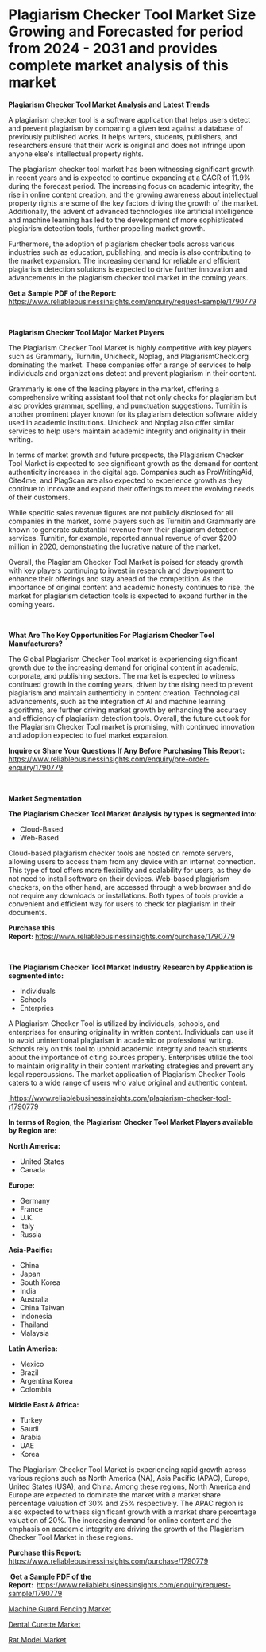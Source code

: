 <p><h1>Plagiarism Checker Tool Market Size Growing and Forecasted for period from 2024 - 2031 and provides complete market analysis of this market</h1></p><p><strong>Plagiarism Checker Tool Market Analysis and Latest Trends</strong></p>
<p><p>A plagiarism checker tool is a software application that helps users detect and prevent plagiarism by comparing a given text against a database of previously published works. It helps writers, students, publishers, and researchers ensure that their work is original and does not infringe upon anyone else's intellectual property rights.</p><p>The plagiarism checker tool market has been witnessing significant growth in recent years and is expected to continue expanding at a CAGR of 11.9% during the forecast period. The increasing focus on academic integrity, the rise in online content creation, and the growing awareness about intellectual property rights are some of the key factors driving the growth of the market. Additionally, the advent of advanced technologies like artificial intelligence and machine learning has led to the development of more sophisticated plagiarism detection tools, further propelling market growth.</p><p>Furthermore, the adoption of plagiarism checker tools across various industries such as education, publishing, and media is also contributing to the market expansion. The increasing demand for reliable and efficient plagiarism detection solutions is expected to drive further innovation and advancements in the plagiarism checker tool market in the coming years.</p></p>
<p><strong>Get a Sample PDF of the Report:&nbsp;</strong> <a href="https://www.reliablebusinessinsights.com/enquiry/request-sample/1790779">https://www.reliablebusinessinsights.com/enquiry/request-sample/1790779</a></p>
<p>&nbsp;</p>
<p><strong>Plagiarism Checker Tool Major Market Players</strong></p>
<p><p>The Plagiarism Checker Tool Market is highly competitive with key players such as Grammarly, Turnitin, Unicheck, Noplag, and PlagiarismCheck.org dominating the market. These companies offer a range of services to help individuals and organizations detect and prevent plagiarism in their content.</p><p>Grammarly is one of the leading players in the market, offering a comprehensive writing assistant tool that not only checks for plagiarism but also provides grammar, spelling, and punctuation suggestions. Turnitin is another prominent player known for its plagiarism detection software widely used in academic institutions. Unicheck and Noplag also offer similar services to help users maintain academic integrity and originality in their writing.</p><p>In terms of market growth and future prospects, the Plagiarism Checker Tool Market is expected to see significant growth as the demand for content authenticity increases in the digital age. Companies such as ProWritingAid, Cite4me, and PlagScan are also expected to experience growth as they continue to innovate and expand their offerings to meet the evolving needs of their customers.</p><p>While specific sales revenue figures are not publicly disclosed for all companies in the market, some players such as Turnitin and Grammarly are known to generate substantial revenue from their plagiarism detection services. Turnitin, for example, reported annual revenue of over $200 million in 2020, demonstrating the lucrative nature of the market.</p><p>Overall, the Plagiarism Checker Tool Market is poised for steady growth with key players continuing to invest in research and development to enhance their offerings and stay ahead of the competition. As the importance of original content and academic honesty continues to rise, the market for plagiarism detection tools is expected to expand further in the coming years.</p></p>
<p>&nbsp;</p>
<p><strong>What Are The Key Opportunities For Plagiarism Checker Tool Manufacturers?</strong></p>
<p><p>The Global Plagiarism Checker Tool market is experiencing significant growth due to the increasing demand for original content in academic, corporate, and publishing sectors. The market is expected to witness continued growth in the coming years, driven by the rising need to prevent plagiarism and maintain authenticity in content creation. Technological advancements, such as the integration of AI and machine learning algorithms, are further driving market growth by enhancing the accuracy and efficiency of plagiarism detection tools. Overall, the future outlook for the Plagiarism Checker Tool market is promising, with continued innovation and adoption expected to fuel market expansion.</p></p>
<p><strong>Inquire or Share Your Questions If Any Before Purchasing This Report:</strong> <a href="https://www.reliablebusinessinsights.com/enquiry/pre-order-enquiry/1790779">https://www.reliablebusinessinsights.com/enquiry/pre-order-enquiry/1790779</a></p>
<p>&nbsp;</p>
<p><strong>Market Segmentation</strong></p>
<p><strong>The Plagiarism Checker Tool Market Analysis by types is segmented into:</strong></p>
<p><ul><li>Cloud-Based</li><li>Web-Based</li></ul></p>
<p><p>Cloud-based plagiarism checker tools are hosted on remote servers, allowing users to access them from any device with an internet connection. This type of tool offers more flexibility and scalability for users, as they do not need to install software on their devices. Web-based plagiarism checkers, on the other hand, are accessed through a web browser and do not require any downloads or installations. Both types of tools provide a convenient and efficient way for users to check for plagiarism in their documents.</p></p>
<p><strong>Purchase this Report:&nbsp;</strong><a href="https://www.reliablebusinessinsights.com/purchase/1790779">https://www.reliablebusinessinsights.com/purchase/1790779</a></p>
<p>&nbsp;</p>
<p><strong>The Plagiarism Checker Tool Market Industry Research by Application is segmented into:</strong></p>
<p><ul><li>Individuals</li><li>Schools</li><li>Enterpries</li></ul></p>
<p><p>A Plagiarism Checker Tool is utilized by individuals, schools, and enterprises for ensuring originality in written content. Individuals can use it to avoid unintentional plagiarism in academic or professional writing. Schools rely on this tool to uphold academic integrity and teach students about the importance of citing sources properly. Enterprises utilize the tool to maintain originality in their content marketing strategies and prevent any legal repercussions. The market application of Plagiarism Checker Tools caters to a wide range of users who value original and authentic content.</p></p>
<p><a href="https://www.reliablebusinessinsights.com/plagiarism-checker-tool-r1790779">&nbsp;https://www.reliablebusinessinsights.com/plagiarism-checker-tool-r1790779</a></p>
<p><strong>In terms of Region, the Plagiarism Checker Tool Market Players available by Region are:</strong></p>
<p>
    <p> <strong> North America: </strong>
        <ul>
            <li>United States</li>
            <li>Canada</li>
        </ul>
        </p> 
    <p> <strong> Europe: </strong>
        <ul>
            <li>Germany</li>
            <li>France</li>
            <li>U.K.</li>
            <li>Italy</li>
            <li>Russia</li>
        </ul>
        </p> 
    <p> <strong> Asia-Pacific: </strong>
        <ul>
            <li>China</li>
            <li>Japan</li>
            <li>South Korea</li>
            <li>India</li>
            <li>Australia</li>
            <li>China Taiwan</li>
            <li>Indonesia</li>
            <li>Thailand</li>
            <li>Malaysia</li>
        </ul>
        </p> 
    <p> <strong> Latin America: </strong>
        <ul>
            <li>Mexico</li>
            <li>Brazil</li>
            <li>Argentina Korea</li>
            <li>Colombia</li>
        </ul>
        </p> 
    <p> <strong> Middle East & Africa: </strong>
        <ul>
            <li>Turkey</li>
            <li>Saudi</li>
            <li>Arabia</li>
            <li>UAE</li>
            <li>Korea</li>
        </ul>
    </p>
    </p>
<p><p>The Plagiarism Checker Tool Market is experiencing rapid growth across various regions such as North America (NA), Asia Pacific (APAC), Europe, United States (USA), and China. Among these regions, North America and Europe are expected to dominate the market with a market share percentage valuation of 30% and 25% respectively. The APAC region is also expected to witness significant growth with a market share percentage valuation of 20%. The increasing demand for online content and the emphasis on academic integrity are driving the growth of the Plagiarism Checker Tool Market in these regions.</p></p>
<p><strong>Purchase this Report: </strong><a href="https://www.reliablebusinessinsights.com/purchase/1790779">https://www.reliablebusinessinsights.com/purchase/1790779</a></p>
<p>&nbsp;<strong>Get a Sample PDF of the Report:&nbsp;&nbsp;</strong><a href="https://www.reliablebusinessinsights.com/enquiry/request-sample/1790779">https://www.reliablebusinessinsights.com/enquiry/request-sample/1790779</a></p>
<p><strong></strong></p>
<p><p><a href="https://github.com/mbisetmhermsr/Market-Research-Report-List-3/blob/main/machine-guard-fencing-market.md">Machine Guard Fencing Market</a></p><p><a href="https://github.com/elizabethdagraca/Market-Research-Report-List-4/blob/main/dental-curette-market.md">Dental Curette Market</a></p><p><a href="https://view.publitas.com/reportprime-1/rat-model-industry-analysis-report-its-market-size-growing-with-a-cagr-of-8-7-by-applications-types-and-region-forecasted-for-period-from-2024-to-2031/">Rat Model Market</a></p></p>